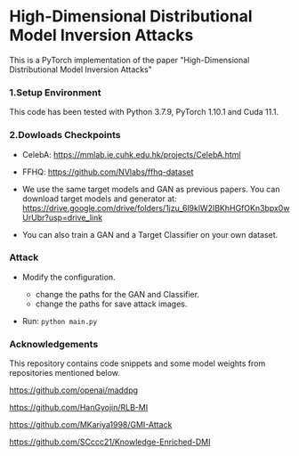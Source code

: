 # High-Dimensional Distributional Model Inversion Attacks

This is a PyTorch implementation of the paper "High-Dimensional Distributional Model Inversion Attacks"

### 1.Setup Environment
This code has been tested with Python 3.7.9, PyTorch 1.10.1 and Cuda 11.1.

### 2.Dowloads Checkpoints
- CelebA: https://mmlab.ie.cuhk.edu.hk/projects/CelebA.html

- FFHQ: https://github.com/NVlabs/ffhq-dataset

- We use the same target models and GAN as previous papers. You can download target models and generator at: https://drive.google.com/drive/folders/1jzu_6l9klW2IBKhHGfOKn3bpx0wUrUbr?usp=drive_link

- You can also train a GAN and a Target Classifier on your own dataset.

### Attack
- Modify the configuration.
  - change the paths for the GAN and Classifier.
  - change the paths for save attack images.

- Run:   `python main.py`

### Acknowledgements
This repository contains code snippets and some model weights from repositories mentioned below.

https://github.com/openai/maddpg

https://github.com/HanGyojin/RLB-MI

https://github.com/MKariya1998/GMI-Attack

https://github.com/SCccc21/Knowledge-Enriched-DMI
